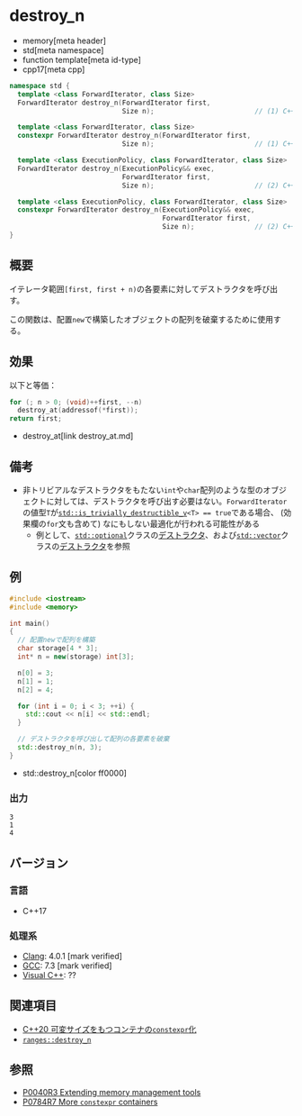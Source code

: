 # destroy_n
* memory[meta header]
* std[meta namespace]
* function template[meta id-type]
* cpp17[meta cpp]

```cpp
namespace std {
  template <class ForwardIterator, class Size>
  ForwardIterator destroy_n(ForwardIterator first,
                            Size n);                         // (1) C++17

  template <class ForwardIterator, class Size>
  constexpr ForwardIterator destroy_n(ForwardIterator first,
                            Size n);                         // (1) C++20

  template <class ExecutionPolicy, class ForwardIterator, class Size>
  ForwardIterator destroy_n(ExecutionPolicy&& exec,
                            ForwardIterator first,
                            Size n);                         // (2) C++17

  template <class ExecutionPolicy, class ForwardIterator, class Size>
  constexpr ForwardIterator destroy_n(ExecutionPolicy&& exec,
                                      ForwardIterator first,
                                      Size n);               // (2) C++20
}
```

## 概要
イテレータ範囲`[first, first + n)`の各要素に対してデストラクタを呼び出す。

この関数は、配置`new`で構築したオブジェクトの配列を破棄するために使用する。


## 効果
以下と等価：

```cpp
for (; n > 0; (void)++first, --n)
  destroy_at(addressof(*first));
return first;
```
* destroy_at[link destroy_at.md]


## 備考
- 非トリビアルなデストラクタをもたない`int`や`char`配列のような型のオブジェクトに対しては、デストラクタを呼び出す必要はない。`ForwardIterator`の値型`T`が[`std::is_trivially_destructible_v`](/reference/type_traits/is_trivially_destructible.md)`<T> == true`である場合、 (効果欄の`for`文も含めて) なにもしない最適化が行われる可能性がある
    - 例として、[`std::optional`](/reference/optional/optional.md)クラスの[デストラクタ](/reference/optional/optional/op_destructor.md)、および[`std::vector`](/reference/vector/vector.md)クラスの[デストラクタ](/reference/vector/vector/op_destructor.md)を参照


## 例
```cpp example
#include <iostream>
#include <memory>

int main()
{
  // 配置newで配列を構築
  char storage[4 * 3];
  int* n = new(storage) int[3];

  n[0] = 3;
  n[1] = 1;
  n[2] = 4;

  for (int i = 0; i < 3; ++i) {
    std::cout << n[i] << std::endl;
  }

  // デストラクタを呼び出して配列の各要素を破棄
  std::destroy_n(n, 3);
}
```
* std::destroy_n[color ff0000]

### 出力
```
3
1
4
```

## バージョン
### 言語
- C++17

### 処理系
- [Clang](/implementation.md#clang): 4.0.1 [mark verified]
- [GCC](/implementation.md#gcc): 7.3 [mark verified]
- [Visual C++](/implementation.md#visual_cpp): ??


## 関連項目
- [C++20 可変サイズをもつコンテナの`constexpr`化](/lang/cpp20/more_constexpr_containers.md)
- [`ranges::destroy_n`](ranges_destroy_n.md)


## 参照
- [P0040R3 Extending memory management tools](http://www.open-std.org/jtc1/sc22/wg21/docs/papers/2016/p0040r3.html)
- [P0784R7 More `constexpr` containers](http://www.open-std.org/jtc1/sc22/wg21/docs/papers/2019/p0784r7.html)
